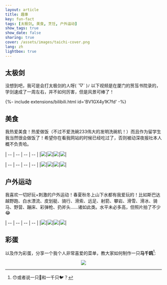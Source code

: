 ```yaml
---
layout: article
title: 趣事
key: fun-fact
tags: [太极剑, 美食, 烹饪, 户外运动]
show_tags: true
show_date: false
sharing: true
cover: /assets/images/taichi-cover.png
lang: zh
lightbox: true
---
```


<!--more-->

## 太极剑

没想到吧，我可是会打太极剑的人呀( ´▽` )ﾉ 以下视频是在厦门的筼筜书院录的，学剑速成了一周左右，并不如何厉害，但是风景可棒了！

<div>{%- include extensions/bilibili.html id='BV1GX4y1K7fd' -%}</div>

## 美食

我热爱美食！热爱做饭（不过不爱洗碗233伟大的发明洗碗机！）而且作为留学生我当然很会做饭了！希望你在看我网站的时候已经吃过了，否则被动深夜报社本人概不负责哈。

| -- | -- | -- | -- |
|![](/assets/images/food-1.jpg)|![](/assets/images/food-2.jpg)|![](/assets/images/food-3.jpg)|![](/assets/images/food-4.jpg)|

| -- | -- | -- | -- |
|![](/assets/images/food-5.jpg)|![](/assets/images/food-6.jpg)|![](/assets/images/food-7.jpg)|![](/assets/images/food-8.jpg)|

## 户外运动

我喜欢一切好玩+刺激的户外运动！春夏秋冬上山下水都有我爱玩的！比如斯巴达越野跑、白水漂流、皮划艇、骑行、滑索、远足、射箭、攀岩、滑雪、滑冰、骑马、野营、蹦床、彩弹枪、扔斧头……诸如此类。水平未必多高，但照片拍了不少 :joy:

| -- | -- | -- | -- |
|![](/assets/images/sport-1.jpg)|![](/assets/images/sport-2.jpg)|![](/assets/images/sport-3.jpg)|![](/assets/images/sport-4.jpg)|

## 彩蛋

以及作为彩蛋，分享一个我个人非常喜爱的菜单，教大家如何制作一只**马千鸥**[^1]:
<center>
  <img class="image image--xl" src="/assets/images/recipe-me-zh.jpg">
</center>

[^1]: 😯或者说一只🐎和一千只🐦？
